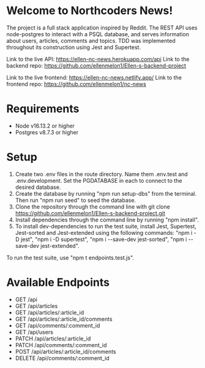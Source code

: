 # Welcome to Northcoders News!

The project is a full stack application inspired by Reddit. The REST API uses node-postgres to interact with a PSQL database, and serves information about users, articles, comments and topics. TDD was implemented throughout its construction using Jest and Supertest.

Link to the live API: https://ellen-nc-news.herokuapp.com/api
Link to the backend repo: https://github.com/ellenmelon1/Ellen-s-backend-project

Link to the live frontend: https://ellen-nc-news.netlify.app/
Link to the frontend repo: https://github.com/ellenmelon1/nc-news

# Requirements

- Node v16.13.2 or higher
- Postgres v8.7.3 or higher

# Setup

1. Create two .env files in the route directory. Name them .env.test and .env.development. Set the PGDATABASE in each to connect to the desired database.
2. Create the database by running "npm run setup-dbs" from the terminal. Then run "npm run seed" to seed the database.
3. Clone the repository through the command line with git clone https://github.com/ellenmelon1/Ellen-s-backend-project.git
4. Install dependencies through the command line by running "npm install".
5. To install dev-dependencies to run the test suite, install Jest, Supertest, Jest-sorted and Jest-extended using the following commands: "npm i -D jest", "npm i -D supertest", "npm i --save-dev jest-sorted", "npm i --save-dev jest-extended".

To run the test suite, use "npm t endpoints.test.js".

# Available Endpoints

- GET /api
- GET /api/articles
- GET /api/articles/:article_id
- GET /api/articles/:article_id/comments
- GET /api/comments/:comment_id
- GET /api/users
- PATCH /api/articles/:article_id
- PATCH /api/comments/:comment_id
- POST /api/articles/:article_id/comments
- DELETE /api/comments/:comment_id
